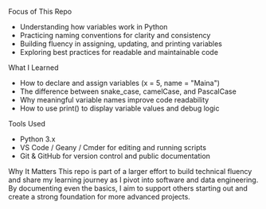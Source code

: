  Focus of This Repo
- Understanding how variables work in Python
- Practicing naming conventions for clarity and consistency
- Building fluency in assigning, updating, and printing variables
- Exploring best practices for readable and maintainable code

What I Learned
- How to declare and assign variables (x = 5, name = "Maina")
- The difference between snake_case, camelCase, and PascalCase
- Why meaningful variable names improve code readability
- How to use print() to display variable values and debug logic


 Tools Used
- Python 3.x
- VS Code / Geany / Cmder for editing and running scripts
- Git & GitHub for version control and public documentation

Why It Matters
This repo is part of a larger effort to build technical fluency and share my learning journey as I pivot into software and data engineering. By documenting even the basics, I aim to support others starting out and create a strong foundation for more advanced projects.
